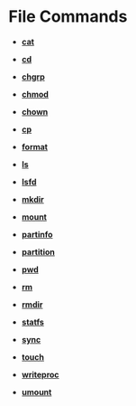 # File Commands<a name="EN-US_TOPIC_0000001051930301"></a>

-   **[cat](kernel-lite-small-shell-cmd-file-cat.md)**  

-   **[cd](kernel-lite-small-shell-cmd-file-cd.md)**  

-   **[chgrp](kernel-lite-small-shell-cmd-file-chgrp.md)**  

-   **[chmod](kernel-lite-small-shell-cmd-file-chmod.md)**  

-   **[chown](kernel-lite-small-shell-cmd-file-chown.md)**  

-   **[cp](kernel-lite-small-shell-cmd-file-cp.md)**  

-   **[format](kernel-lite-small-shell-cmd-file-format.md)**  

-   **[ls](kernel-lite-small-shell-cmd-file-is.md)**  

-   **[lsfd](kernel-lite-small-shell-cmd-file-isfd.md)**  

-   **[mkdir](kernel-lite-small-shell-cmd-file-mkdir.md)**  

-   **[mount](kernel-lite-small-shell-cmd-file-mount.md)**  

-   **[partinfo](kernel-lite-small-shell-cmd-file-part.md)**  

-   **[partition](kernel-lite-small-shell-cmd-file-partion.md)**  

-   **[pwd](kernel-lite-small-shell-cmd-file-pwd.md)**  

-   **[rm](kernel-lite-small-shell-cmd-file-rm.md)**  

-   **[rmdir](kernel-lite-small-shell-cmd-file-rmdir.md)**  

-   **[statfs](kernel-lite-small-shell-cmd-file-sta.md)**  

-   **[sync](kernel-lite-small-shell-cmd-file-sync.md)**  

-   **[touch](kernel-lite-small-shell-cmd-file-touch.md)**  

-   **[writeproc](kernel-lite-small-shell-cmd-file-write.md)**  

-   **[umount](kernel-lite-small-shell-cmd-file-umount.md)**  


